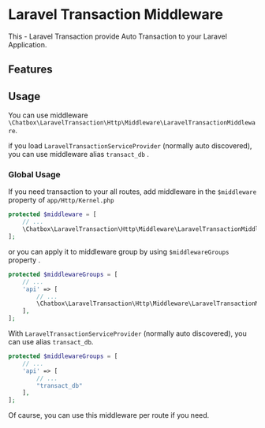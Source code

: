 # Laravel Transaction Middleware 

This - Laravel Transaction provide Auto Transaction to your Laravel Application.

## Features


## Usage 

You can use middleware `\Chatbox\LaravelTransaction\Http\Middleware\LaravelTransactionMiddleware`.

if you load `LaravelTransactionServiceProvider` (normally auto discovered),
you can use middleware alias `transact_db` .

### Global Usage

If you need transaction to your all routes, 
add middleware in the `$middleware` property of `app/Http/Kernel.php`

```php
protected $middleware = [
    // ...
    \Chatbox\LaravelTransaction\Http\Middleware\LaravelTransactionMiddleware::class
];
```

or you can apply it to middleware group by using `$middlewareGroups` property .

```php
protected $middlewareGroups = [
    // ...
    'api' => [
        // ...
        \Chatbox\LaravelTransaction\Http\Middleware\LaravelTransactionMiddleware::class
    ],
];
```

With `LaravelTransactionServiceProvider` (normally auto discovered), you can use alias `transact_db`.

```php
protected $middlewareGroups = [
    // ...
    'api' => [
        // ...
        "transact_db"
    ],
];
```

Of caurse, you can use this middleware per route if you need.